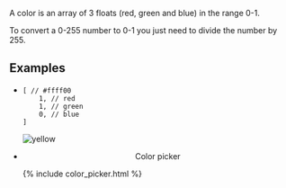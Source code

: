 A color is an array of 3 floats (red, green and blue) in the range 0-1.

To convert a 0-255 number to 0-1 you just need to divide the number by 255.

## Examples
- ```jsonc
  [ // #ffff00
      1, // red
      1, // green
      0, // blue
  ]
  ```
  <img class='center' style='display: block;' alt='yellow' src='https://user-images.githubusercontent.com/62714153/124355174-3c908f80-dbe6-11eb-9af8-1b65150454b6.png' />
- <p style='text-align: center;'>Color picker</p>
  {% include color_picker.html %}
